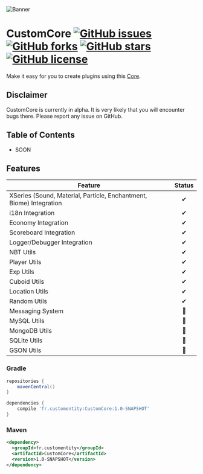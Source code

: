![Banner](https://i.imgur.com/kwKWKOZ.png)

# CustomCore [![GitHub issues](https://img.shields.io/github/issues/CustomEntity/CustomCore)](https://github.com/CustomEntity/CustomCore/issues) [![GitHub forks](https://img.shields.io/github/forks/CustomEntity/CustomCore)](https://github.com/CustomEntity/CustomCore/network) [![GitHub stars](https://img.shields.io/github/stars/CustomEntity/CustomCore?color=yellow)](https://github.com/CustomEntity/CustomCore/stargazers) [![GitHub license](https://img.shields.io/github/license/CustomEntity/CustomCore?color=GREEN)](https://github.com/CustomEntity/CustomCore/blob/master/LICENSE)

Make it easy for you to create plugins using this [Core](https://github.com/CustomEntity/CustomCore/).

## Disclaimer
CustomCore is currently in alpha. It is very likely that you will encounter bugs there. Please report any issue on GitHub.

## Table of Contents
* SOON

## Features
| Feature | Status | 
| --- | :-: |
| XSeries (Sound, Material, Particle, Enchantment, Biome) Integration | ✔ |
| i18n Integration | ✔ |
| Economy Integration | ✔ |
| Scoreboard Integration | ✔ |
| Logger/Debugger Integration | ✔ |
| NBT Utils | ✔ |
| Player Utils | ✔ |
| Exp Utils | ✔ |
| Cuboid Utils | ✔ |
| Location Utils | ✔ |
| Random Utils | ✔ |
| Messaging System | 🔨 |
| MySQL Utils | 🔨 |
| MongoDB Utils | 🔨 |
| SQLite Utils | 🔨 |
| GSON Utils | 🔨 |

### Gradle
```gradle
repositories {
    mavenCentral()
}

dependencies {
    compile 'fr.customentity:CustomCore:1.0-SNAPSHOT'
}
```

### Maven
```xml
<dependency>
  <groupId>fr.customentity</groupId>
  <artifactId>CustomCore</artifactId>
  <version>1.0-SNAPSHOT</version>
</dependency>
```
